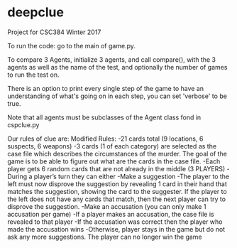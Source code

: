 # deepclue
Project for CSC384 Winter 2017

To run the code: go to the main of game.py.

To compare 3 Agents, initialize 3 agents, and call compare(), with the 3 agents as well as the name of the test, and optionally the number of games to run the test on. 

There is an option to print every single step of the game to have an understanding of what's going on in each step, you can set 'verbose' to be true.

Note that all agents must be subclasses of the Agent class fond in cspclue.py


Our rules of clue are:
Modified Rules:
-21 cards total (9 locations, 6 suspects, 6 weapons)
-3 cards (1 of each category) are selected as the case file which describes the circumstances of the murder. The goal of the game is to be able to figure out what are the cards in the case file.
-Each player gets 6 random cards that are not already in the middle (3 PLAYERS)
-During a player’s turn they can either
	-Make a suggestion
		-The player to the left must now disprove the suggestion by revealing 1 card in their hand that matches the suggestion, showing the card to the suggester. If the player to the left does not have any cards that match, then the next player can try to disprove the suggestion.
	-Make an accusation (you can only make 1 accusation per game)
		-If a player makes an accusation, the case file is revealed to that player
		-If the accusation was correct then the player who made the accusation wins
		-Otherwise, player stays in the game but do not ask any more suggestions. The player can no longer win the game

